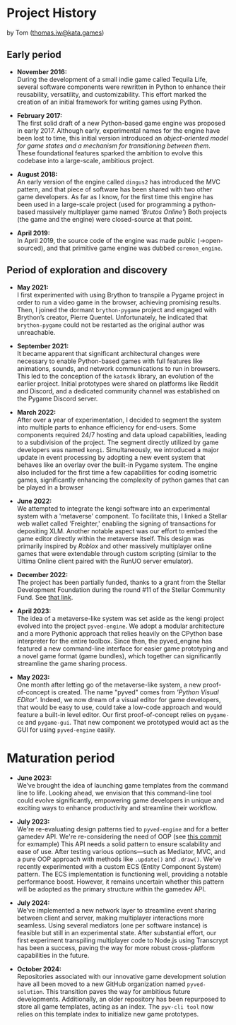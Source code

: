 # Project History

by Tom (thomas.iw@kata.games)


## Early period

- **November 2016:** <br>
During the development of a small indie game called Tequila Life, several software components were
rewritten in Python to enhance their reusability, versatility, and customizability. This effort marked
the creation of an initial framework for writing games using Python.


- **February 2017:** <br>
The first solid draft of a new Python-based game engine was proposed in early 2017. Although early,
experimental names for the engine have been lost to time, this initial version introduced an
*object-oriented model for game states and a mechanism for transitioning between them*.
These foundational features sparked the ambition to evolve this codebase into a large-scale,
ambitious project.


- **August 2018:**<br>
An early version of the engine called `dingus2` has introduced the MVC pattern, and that
piece of software has been shared with two other game developers.
As far as I know, for the first time this engine has been used in a large-scale project (used for programming a python-based massively multiplayer game named *'Brutos Online'*)
Both projects (the game and the engine) were closed-source at that point.


- **April 2019:** <br>
In April 2019, the source code of the engine was made public (->open-sourced),
and that primitive game engine was dubbed `coremon_engine`.


## Period of exploration and discovery

- **May 2021:** <br>
I first experimented with using Brython to transpile a Pygame project in order to run
a video game in the browser, achieving promising results.
Then, I joined the dormant `brython-pygame` project and engaged with Brython’s creator,
Pierre Quentel. Unfortunately, he indicated that `brython-pygame` could not be restarted
as the original author was unreachable.


- **September 2021:** <br>
It became apparent that significant architectural changes were necessary to enable Python-based
games with full features like animations, sounds, and network communications to run in browsers.
This led to the conception of the `katasdk` library, an evolution of the earlier project.
Initial prototypes were shared on platforms like Reddit and Discord,
and a dedicated community channel was established on the Pygame Discord server.


- **March 2022:** <br>
After over a year of experimentation, I decided to segment the system into
multiple parts to enhance efficiency for end-users. Some components required 24/7 hosting
and data upload capabilities, leading to a subdivision of the project. The segment directly
utilized by game developers was named `kengi`. Simultaneously, we introduced a major update
in event processing by adopting a new event system that behaves like an overlay 
over the built-in Pygame system. The engine also included for the first time a few capabilities
for coding isometric games, significantly enhancing  the complexity of python games that can be
played in a browser


- **June 2022:** <br>
We attempted to integrate the kengi software into an experimental system with a 'metaverse'
component. To facilitate this, I linked a Stellar web wallet called 'Freighter,'
enabling the signing of transactions for depositing XLM. Another notable aspect
was our effort to embed the game editor directly within the metaverse itself.
This design was primarily inspired by *Roblox* and other massively multiplayer online games
that were extendable through custom scripting
(similar to the Ultima Online client paired with the RunUO server emulator).


- **December 2022:** <br>
The project has been partially funded, thanks to a grant from the Stellar Development
Foundation during the round #11 of the Stellar Community Fund. See [that link](https://communityfund.stellar.org/project/katagames).


- **April 2023:** <br>
The idea of a metaverse-like system was set aside as the kengi project evolved
into the project `pyved-engine`. We adopt a modular architecture and a more Pythonic approach
that relies heavily on the CPython base interpreter for the entire toolbox.
Since then, the pyved_engine has featured a new command-line interface for easier game prototyping
and a novel game format (game bundles), which together can significantly streamline
the game sharing process.


- **May 2023:** <br>
One month after letting go of the metaverse-like system, a new proof-of-concept is created.
The name "pyved" comes from *'Python Visual EDitor'*. Indeed, we now dream of a visual editor
for game developers, that would be easy to use, could take a low-code approach and would feature
a built-in level editor. Our first proof-of-concept relies on `pygame-ce` and `pygame-gui`.
That new component we prototyped would act as the GUI for using `pyved-engine` easily.


# Maturation period

- **June 2023:** <br>
We’ve brought the idea of launching game templates from the command line to life. Looking ahead,
we envision that this command-line tool could evolve significantly, empowering game developers in
unique and exciting ways to enhance productivity and streamline their workflow.


- **July 2023:** <br>
We're re-evaluating design patterns tied to `pyved-engine` and for a better gamedev API. We're 
re-considering the need of OOP (see [this commit](https://github.com/pyved-solution/pyved-engine/commit/1363d37572ab0d34905ab5d4fe953259e0da291e) for exmample)
This API needs a solid pattern to ensure scalability and ease of use. After testing various
options—such as Mediator, MVC, and a pure OOP approach with methods like `.update()` and `.draw()`.
We've recently experimented with a custom ECS (Entity Component System) pattern. The ECS
implementation is functioning well, providing a notable performance boost. However,
it remains uncertain whether this pattern will be adopted as the primary structure within
the gamedev API.


- **July 2024:** <br>
We’ve implemented a new network layer to streamline event sharing between client and server,
making multiplayer interactions more seamless. Using several mediators (one per software instance)
is feasible but still in an experimental state. After substantial effort, our first experiment
transpiling multiplayer code to Node.js using Transcrypt has been a success, paving the way
for more robust cross-platform capabilities in the future.


- **October 2024:** <br>
Repositories associated with our innovative game development solution have all been moved
to a new GitHub organization named `pyved-solution`. This transition paves the way for ambitious
future developments. Additionally, an older repository has been repurposed to store all game
templates, acting as an index. The `pyv-cli tool` now relies on this template index to initialize
new game prototypes.
